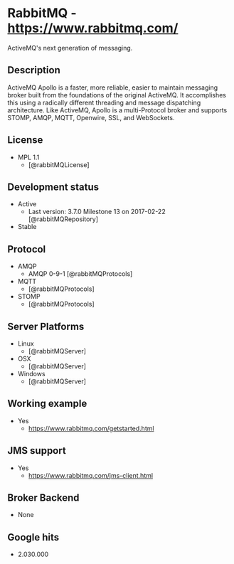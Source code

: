 # RabbitMQ - https://www.rabbitmq.com/
ActiveMQ's next generation of messaging.


## Description
ActiveMQ Apollo is a faster, more reliable, easier to maintain messaging broker built from the foundations of the original ActiveMQ. It accomplishes this using a radically different threading and message dispatching architecture. Like ActiveMQ, Apollo is a multi-Protocol broker and supports STOMP, AMQP, MQTT, Openwire, SSL, and WebSockets.


## License
- MPL 1.1
    - [@rabbitMQLicense]


## Development status
- Active
    - Last version: 3.7.0 Milestone 13 on 2017-02-22 [@rabbitMQRepository]
- Stable


## Protocol
- AMQP
    - AMQP 0-9-1 [@rabbitMQProtocols]
- MQTT
    - [@rabbitMQProtocols]
- STOMP
    - [@rabbitMQProtocols]


## Server Platforms
- Linux
    - [@rabbitMQServer]
- OSX
    - [@rabbitMQServer]    
- Windows
    - [@rabbitMQServer]


## Working example
- Yes
    - https://www.rabbitmq.com/getstarted.html


## JMS support
- Yes
    - https://www.rabbitmq.com/jms-client.html


## Broker Backend
- None


## Google hits
- 2.030.000
